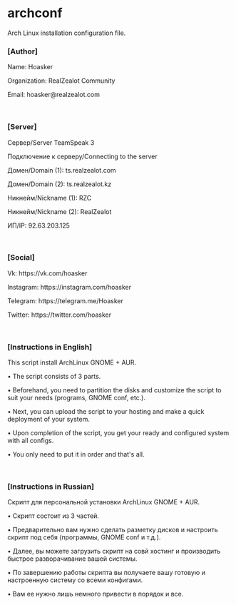# archconf
Arch Linux installation configuration file.
<br>
<h3>[Author]</h3>
<p>Name: Hoasker</p>
<p>Organization: RealZealot Community</p>
<p>Email: hoasker@realzealot.com</p>
<br>
<h3>[Server]</h3>
<p>Сервер/Server TeamSpeak 3</p>
<p>Подключение к серверу/Connecting to the server</p>
<p>Домен/Domain (1): ts.realzealot.com</p>
<p>Домен/Domain (2): ts.realzealot.kz</p>
<p>Никнейм/Nickname (1): RZC</p>
<p>Никнейм/Nickname (2): RealZealot</p>
<p>ИП/IP: 92.63.203.125</p>
<br>
<h3>[Social]</h3>
<p>Vk: https://vk.com/hoasker</p>
<p>Instagram: https://instagram.com/hoasker</p>
<p>Telegram: https://telegram.me/Hoasker</p>
<p>Twitter: https://twitter.com/hoasker</p>
<br>
<h3>[Instructions in English]</h3>
<p>This script install ArchLinux GNOME + AUR.</p>
<p>• The script consists of 3 parts.</p>
<p>• Beforehand, you need to partition the disks and customize the script to suit your needs (programs, GNOME conf, etc.).</p>
<p>• Next, you can upload the script to your hosting and make a quick deployment of your system.</p>
<p>• Upon completion of the script, you get your ready and configured system with all configs.</p>
<p>• You only need to put it in order and that's all.</p>
<br>
<h3>[Instructions in Russian]</h3>
<p>Скрипт для персональной установки ArchLinux GNOME + AUR.</p>
<p>• Скрипт состоит из 3 частей.</p>
<p>• Предварительно вам нужно сделать разметку дисков и настроить скрипт под себя (программы, GNOME conf и т.д.).</p>
<p>• Далее, вы можете загрузить скрипт на совй хостинг и производить быстрое разворачивание вашей системы.</p>
<p>• По завершению работы скрипта вы получаете вашу готовую и настроенную систему со всеми конфигами.</p>
<p>• Вам ее нужно лишь немного привести в порядок и все.</p>
